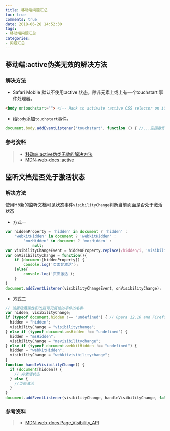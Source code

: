 ```yaml
---
title: 移动端问题汇总
toc: true
comments: true
date: 2018-06-28 14:52:30
tags:
- 移动端问题汇总
categories:
- 问题汇总
---
```


## 移动端:active伪类无效的解决方法
### 解决方法
* Safari Mobile 默认不使用:active 状态，除非元素上或<body>上有一个touchstart 事件处理器。
```html
<body ontouchstart=""> <!-- Hack to activate :active CSS selector on iOS browsers.-->
```
* 给`body`添加`touchstart`事件。
```js
document.body.addEventListener('touchstart', function () { //...空函数即可});
```
### 参考资料
> * [移动端:active伪类无效的解决方法](https://blog.csdn.net/freshlover/article/details/43735273)
> * [MDN-web-docs :active](https://developer.mozilla.org/zh-CN/docs/Web/CSS/:active)

## 监听文档是否处于激活状态
### 解决方法
使用H5新的监听文档可见状态事件`visibilityChange`判断当前页面是否处于激活状态
* 方式一
```js
var hiddenProperty = 'hidden' in document ? 'hidden' :
    'webkitHidden' in document ? 'webkitHidden' :
        'mozHidden' in document ? 'mozHidden' :
            null;
var visibilityChangeEvent = hiddenProperty.replace(/hidden/i, 'visibilitychange');
var onVisibilityChange = function(){
    if (document[hiddenProperty]) {
        console.log('页面非激活');
    }else{
        console.log('页面激活');
    }
}
document.addEventListener(visibilityChangeEvent, onVisibilityChange);
```
* 方式二
```js
// 设置隐藏属性和改变可见属性的事件的名称
var hidden, visibilityChange;
if (typeof document.hidden !== "undefined") { // Opera 12.10 and Firefox 18 and later support
  hidden = "hidden";
  visibilityChange = "visibilitychange";
} else if (typeof document.msHidden !== "undefined") {
  hidden = "msHidden";
  visibilityChange = "msvisibilitychange";
} else if (typeof document.webkitHidden !== "undefined") {
  hidden = "webkitHidden";
  visibilityChange = "webkitvisibilitychange";
}
function handleVisibilityChange() {
  if (document[hidden]) {
    // 非激活状态
  } else {
    //页面激活
  }
}
document.addEventListener(visibilityChange, handleVisibilityChange, false);
```
### 参考资料
> * [MDN-web-docs Page_Visibility_API](https://developer.mozilla.org/zh-CN/docs/Web/API/Page_Visibility_API)


